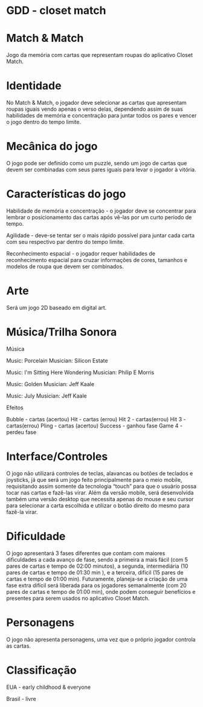 # GDD - closet match

# Match & Match
Jogo da memória com cartas que representam roupas do aplicativo Closet Match.

# Identidade
No Match & Match, o jogador deve selecionar as cartas que apresentam roupas iguais vendo apenas o verso delas, dependendo assim de suas habilidades de memória e concentração para juntar todos os pares e vencer o jogo dentro do tempo limite.

# Mecânica do jogo
O jogo pode ser definido como um puzzle, sendo um jogo de cartas que devem ser combinadas com seus pares iguais para levar o jogador à vitória.

# Características do jogo
Habilidade de memória e concentração - o jogador deve se concentrar para lembrar o posicionamento das cartas após vê-las por um curto período de tempo.

Agilidade - deve-se tentar ser o mais rápido possível para juntar cada carta com seu respectivo par dentro do tempo limite.

Reconhecimento espacial - o jogador requer habilidades de reconhecimento espacial para cruzar informações de cores, tamanhos e modelos de roupa que devem ser combinados.

# Arte
Será um jogo 2D baseado em digital art.



# Música/Trilha Sonora

Música 

Music: Porcelain
Musician: Silicon Estate

Music: I'm Sitting Here Wondering
Musician: Philip E Morris

Music: Golden
Musician: Jeff Kaale

Music: July
Musician: Jeff Kaale


Efeitos 

Bubble - cartas (acertou)
Hit - cartas (errou)
Hit 2 - cartas(errou)
Hit 3 - cartas(errou)
Pling - cartas (acertou)
Success - ganhou fase
Game 4 - perdeu fase

# Interface/Controles
O jogo não utilizará controles de teclas, alavancas ou botões de teclados e joysticks, já que será um jogo feito principalmente para o meio mobile, requisitando assim somente da tecnologia “touch” para que o usuário possa tocar nas cartas e fazê-las virar. Além da versão mobile, será desenvolvida também uma versão desktop que necessita apenas do mouse e seu cursor para selecionar a carta escolhida e utilizar o botão direito do mesmo para fazê-la virar.

# Dificuldade
O jogo apresentará 3 fases diferentes que contam com maiores dificuldades a cada avanço de fase, sendo a primeira a mais fácil (com 5 pares de cartas e tempo de 02:00 minutos), a segunda, intermediária (10 pares de cartas e tempo de 01:30 min ), e a terceira, difícil (15 pares de cartas e tempo de 01:00 min). Futuramente, planeja-se a criação de uma fase extra difícil será liberada para os jogadores semanalmente (com 20 pares de cartas e tempo de 01:00 min), onde podem conseguir benefícios e presentes para serem usados no aplicativo Closet Match.


# Personagens 
O jogo não apresenta personagens, uma vez que o próprio jogador controla as cartas.

# Classificação 

EUA - early childhood & everyone


Brasil - livre

